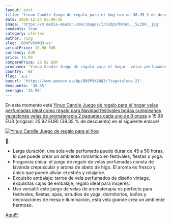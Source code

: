 ```yaml
---
layout: post
title: 'Yinuo Candle Juego de regalo para el hog con un 38.35 % de descuento'
date: 2020-12-24 05:09:45
image: 'https://m.media-amazon.com/images/I/51Ops7MrGoL._SL200_.jpg'
comments: true
category: ofertas
author: ring
slug: 'B08PVXVWQ3-es'
actualPrice: 15.98 EUR
currency: EUR
price: 15.98
comparePrice: 25.92 EUR
prodname: 'Yinuo Candle Juego de regalo para el hogar  velas perfumadas  ideal como regalo para Navidad  festivales  bodas  cumpleaños  vacaciones  velas de aromaterapia  2 paquetes  cada uno de 8 onzas'
country: 'es'
flag: '🇪🇸'
buyurl: 'https://www.amazon.es/dp/B08PVXVWQ3/?tag=tolees-21'
descuento: '38.35'
average: '15.98'
---
```


En este momento está [Yinuo Candle Juego de regalo para el hogar  velas perfumadas  ideal como regalo para Navidad  festivales  bodas  cumpleaños  vacaciones  velas de aromaterapia  2 paquetes  cada uno de 8 onzas](https://www.amazon.es/dp/B08PVXVWQ3/?tag=tolees-21) a 15.98 EUR (original: 25.92 EUR) (38.35 %  de descuento) en el siguiente enlace!

[![Yinuo Candle Juego de regalo para el hog](https://m.media-amazon.com/images/I/51Ops7MrGoL._SL200_.jpg)](https://www.amazon.es/dp/B08PVXVWQ3/?tag=tolees-21)

🔎:

- Larga duración: una sola vela perfumada puede durar de 45 a 50 horas, lo que puede crear un ambiente romántico en festivales, fiestas o yoga.
- Fragancia única: el juego de regalo de velas perfumadas consta de lavanda crepuscular y aroma de abeto de higo. El aroma es fresco y único que puede aliviar el estrés y relajarse.
- Exquisito embalaje: tarros de vela perfumados de diseño vintage, exquisitas cajas de embalaje, regalo ideal para mujeres.
- Uso versátil: este juego de velas de aromaterapia es perfecto para festivales, fiestas, spas, estudios de yoga, dormitorios, baños y decoraciones de mesa e iluminación, esta vela grande crea un ambiente hermoso.

[Aquí!!!](https://www.amazon.es/dp/B08PVXVWQ3/?tag=tolees-21)
